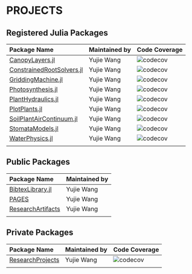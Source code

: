 # PROJECTS




## Registered Julia Packages

| **Package Name**                                                                                      | **Maintained by** | **Code Coverage**                                                                                                |
|:----------------------------------------------------------------------------------|:------------------|:-----------------------------------------------------------------------------------------------------------------|
| [CanopyLayers.jl](https://github.com/Yujie-W/CanopyLayers.jl)                     | Yujie Wang        | ![codecov](https://codecov.io/gh/Yujie-W/CanopyLayers.jl/branch/main/graph/badge.svg?token=SOZ79T30J1)           |
| [ConstrainedRootSolvers.jl](https://github.com/Yujie-W/ConstrainedRootSolvers.jl) | Yujie Wang        | ![codecov](https://codecov.io/gh/Yujie-W/ConstrainedRootSolvers.jl/branch/main/graph/badge.svg?token=QEB22THMGF) |
| [GriddingMachine.jl](https://github.com/CliMA/GriddingMachine.jl)                 | Yujie Wang        | ![codecov](https://codecov.io/gh/CliMA/GriddingMachine.jl/branch/main/graph/badge.svg?token=67AP1WJBM8)          |
| [Photosynthesis.jl](https://github.com/Yujie-W/Photosynthesis.jl)                 | Yujie Wang        | ![codecov](https://codecov.io/gh/Yujie-W/Photosynthesis.jl/branch/main/graph/badge.svg?token=JH20JJELUO)         |
| [PlantHydraulics.jl](https://github.com/Yujie-W/PlantHydraulics.jl)               | Yujie Wang        | ![codecov](https://codecov.io/gh/Yujie-W/PlantHydraulics.jl/branch/main/graph/badge.svg?token=28VXUYDLCN)        |
| [PlotPlants.jl](https://github.com/Yujie-W/PlotPlants.jl)                         | Yujie Wang        | ![codecov](https://codecov.io/gh/Yujie-W/PlotPlants.jl/branch/main/graph/badge.svg?token=F2DOSFI8C4)             |
| [SoilPlantAirContinuum.jl](https://github.com/Yujie-W/SoilPlantAirContinuum.jl)   | Yujie Wang        | ![codecov](https://codecov.io/gh/Yujie-W/SoilPlantAirContinuum.jl/branch/main/graph/badge.svg?token=E063LYRWOM)  |
| [StomataModels.jl](https://github.com/Yujie-W/StomataModels.jl)                   | Yujie Wang        | ![codecov](https://codecov.io/gh/Yujie-W/StomataModels.jl/branch/main/graph/badge.svg?token=WQQLE5M34Y)          |
| [WaterPhysics.jl](https://github.com/Yujie-W/WaterPhysics.jl)                     | Yujie Wang        | ![codecov](https://codecov.io/gh/Yujie-W/WaterPhysics.jl/branch/main/graph/badge.svg?token=ASOJ17A5Z4)           |
||||




## Public Packages

| **Package Name**                                                  | **Maintained by** |
|:------------------------------------------------------------------|:------------------|
| [BibtexLibrary.jl](https://github.com/Yujie-W/BibtexLibrary.jl)   | Yujie Wang        |
| [PAGES](https://github.com/Yujie-W/PAGES)                         | Yujie Wang        |
| [ResearchArtifacts](https://github.com/Yujie-W/ResearchArtifacts) | Yujie Wang        |
||||




## Private Packages

| **Package Name**                                                | **Maintained by** | **Code Coverage**                                                                                         |
|:----------------------------------------------------------------|:------------------|:----------------------------------------------------------------------------------------------------------|
| [ResearchProjects](https://github.com/Yujie-W/ResearchProjects) | Yujie Wang        | ![codecov](https://codecov.io/gh/Yujie-W/ResearchProjects/branch/main/graph/badge.svg?token=9C5FX2QLX9) |
||||
